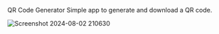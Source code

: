 QR Code Generator
Simple app to generate and download a QR code.
 

![Screenshot 2024-08-02 210630](https://github.com/user-attachments/assets/932ec640-7371-4662-ba36-059b96dc0df0)
